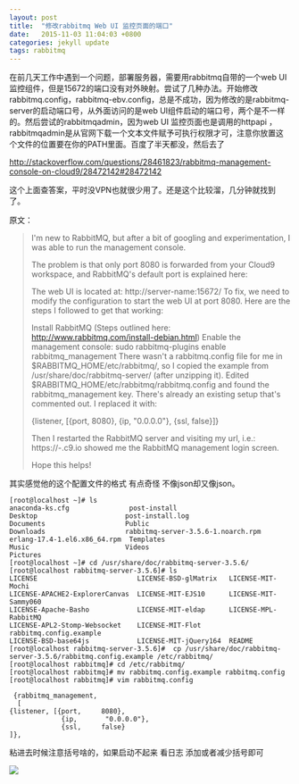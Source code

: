 ```yaml
---
layout: post
title:  "修改rabbitmq Web UI 监控页面的端口"
date:   2015-11-03 11:04:03 +0800
categories: jekyll update
tags: rabbitmq
---
```


在前几天工作中遇到一个问题，部署服务器，需要用rabbitmq自带的一个web UI监控组件，但是15672的端口没有对外映射。尝试了几种办法。开始修改rabbitmq.config，rabbitmq-ebv.config，总是不成功，因为修改的是rabbitmq-server的启动端口号，从外面访问的是web UI组件启动的端口号，两个是不一样的。然后尝试的rabbitmqadmin，因为web UI 监控页面也是调用的httpapi ，rabbitmqadmin是从官网下载一个文本文件赋予可执行权限才可，注意你放置这个文件的位置要在你的PATH里面。百度了半天都没，然后去了

<http://stackoverflow.com/questions/28461823/rabbitmq-management-console-on-cloud9/28472142#28472142>

这个上面查答案，平时没VPN也就很少用了。还是这个比较溜，几分钟就找到了。

原文：

> I'm new to RabbitMQ, but after a bit of googling and experimentation,
> I was able to run the management console.
> 
> The problem is that only port 8080 is forwarded from your Cloud9
> workspace, and RabbitMQ's default port is explained here:
> 
> The web UI is located at: http://server-name:15672/ To fix, we need to
> modify the configuration to start the web UI at port 8080. Here are
> the steps I followed to get that working:
> 
> Install RabbitMQ (Steps outlined here:
> http://www.rabbitmq.com/install-debian.html) Enable the management
> console: sudo rabbitmq-plugins enable rabbitmq_management There wasn't
> a rabbitmq.config file for me in $RABBITMQ_HOME/etc/rabbitmq/, so I
> copied the example from /usr/share/doc/rabbitmq-server/ (after
> unzipping it). Edited $RABBITMQ_HOME/etc/rabbitmq/rabbitmq.config and
> found the rabbitmq_management key. There's already an existing setup
> that's commented out. I replaced it with:
> 
> {listener, [{port,     8080},
>              {ip,       "0.0.0.0"},
>              {ssl,     false}]}
> 
> Then I restarted the RabbitMQ server and visiting my url, i.e.:
> https://<workspacename>-<username>.c9.io showed me the RabbitMQ
> management login screen.
> 
> Hope this helps!

其实感觉他的这个配置文件的格式 有点奇怪 不像json却又像json。 


```
[root@localhost ~]# ls
anaconda-ks.cfg               post-install
Desktop                      post-install.log
Documents                    Public
Downloads                    rabbitmq-server-3.5.6-1.noarch.rpm
erlang-17.4-1.el6.x86_64.rpm  Templates
Music                        Videos
Pictures
[root@localhost ~]# cd /usr/share/doc/rabbitmq-server-3.5.6/
[root@localhost rabbitmq-server-3.5.6]# ls
LICENSE                         LICENSE-BSD-glMatrix   LICENSE-MIT-Mochi
LICENSE-APACHE2-ExplorerCanvas  LICENSE-MIT-EJS10      LICENSE-MIT-Sammy060
LICENSE-Apache-Basho            LICENSE-MIT-eldap      LICENSE-MPL-RabbitMQ
LICENSE-APL2-Stomp-Websocket    LICENSE-MIT-Flot       rabbitmq.config.example
LICENSE-BSD-base64js            LICENSE-MIT-jQuery164  README
[root@localhost rabbitmq-server-3.5.6]#  cp /usr/share/doc/rabbitmq-server-3.5.6/rabbitmq.config.example /etc/rabbitmq/
[root@localhost rabbitmq]# cd /etc/rabbitmq/
[root@localhost rabbitmq]# mv rabbitmq.config.example rabbitmq.config
[root@localhost rabbitmq]# vim rabbitmq.config
```



```
 {rabbitmq_management,
  [
{listener, [{port,     8080},
             {ip,       "0.0.0.0"},
             {ssl,     false}
]},
```

粘进去时候注意括号啥的，如果启动不起来 看日志 添加或者减少括号即可


![](http://lxc.xiaocblog.com/20151103110335638)

